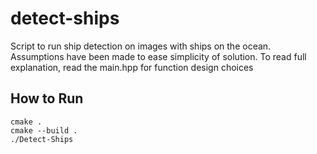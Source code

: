 # detect-ships
Script to run ship detection on images with ships on the ocean. Assumptions have been made to ease simplicity of solution. To read full explanation, read the main.hpp for function design choices

## How to Run
```
cmake .
cmake --build .
./Detect-Ships
```
